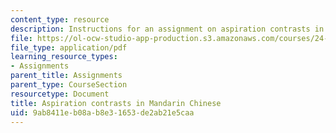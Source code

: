 ```yaml
---
content_type: resource
description: Instructions for an assignment on aspiration contrasts in Mandarin Chinese.
file: https://ol-ocw-studio-app-production.s3.amazonaws.com/courses/24-910-topics-in-linguistic-theory-laboratory-phonology-spring-2007/9ab8411eb08ab8e31653de2ab21e5caa_mandarin.pdf
file_type: application/pdf
learning_resource_types:
- Assignments
parent_title: Assignments
parent_type: CourseSection
resourcetype: Document
title: Aspiration contrasts in Mandarin Chinese
uid: 9ab8411e-b08a-b8e3-1653-de2ab21e5caa
---
```

